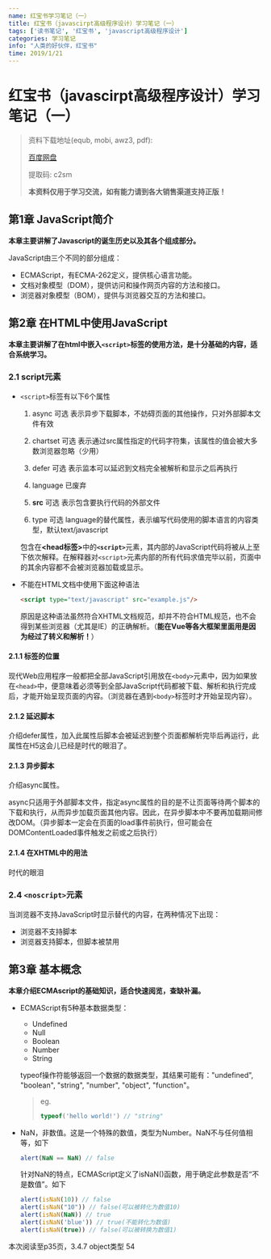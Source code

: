 ```yaml
---
name: 红宝书学习笔记（一）
title: 红宝书（javascirpt高级程序设计）学习笔记（一）
tags: ['读书笔记', '红宝书', 'javascript高级程序设计']
categories: 学习笔记
info: "人类的好伙伴，红宝书"
time: 2019/1/21
---
```


# 红宝书（javascirpt高级程序设计）学习笔记（一）

>  资料下载地址(equb, mobi, awz3, pdf):
>
>  [百度网盘](https://pan.baidu.com/s/1qdEWpXOYPIQzzYhdTFddCg)
>
>  提取码: c2sm
>
>  **本资料仅用于学习交流，如有能力请到各大销售渠道支持正版！**

## 第1章 JavaScript简介

**本章主要讲解了Javascript的诞生历史以及其各个组成部分。**

JavaScript由三个不同的部分组成：

- ECMAScript，有ECMA-262定义，提供核心语言功能。
- 文档对象模型（DOM），提供访问和操作网页内容的方法和接口。
- 浏览器对象模型（BOM），提供与浏览器交互的方法和接口。

## 第2章 在HTML中使用JavaScript

**本章主要讲解了在html中嵌入`<script>`标签的使用方法，是十分基础的内容，适合系统学习。**

### 2.1 script元素

- `<script>`标签有以下6个属性

  1. async 可选 表示异步下载脚本，不妨碍页面的其他操作，只对外部脚本文件有效

  2. chartset 可选 表示通过src属性指定的代码字符集，该属性的值会被大多数浏览器忽略（少用）

  3. defer 可选 表示监本可以延迟到文档完全被解析和显示之后再执行

  4. language 已废弃

  5. **src** 可选 表示包含要执行代码的外部文件

  6. type 可选 language的替代属性，表示编写代码使用的脚本语言的内容类型，默认text/javascript

  包含在<span style="font-weight: bold;"><head标签></span>中的<span style="font-weight: bold;">`<script>`</span>元素，其内部的JavaScript代码将被从上至下依次解释。在解释器对`<script>`元素内部的所有代码求值完毕以前，页面中的其余内容都不会被浏览器加载或显示。

- 不能在HTML文档中使用下面这种语法

  ```html
  <script type="text/javascript" src="example.js"/>
  ```

  原因是这种语法虽然符合XHTML文档规范，却并不符合HTML规范，也不会得到某些浏览器（尤其是IE）的正确解析。（**能在Vue等各大框架里面用是因为经过了转义和解析！**）

#### 2.1.1 标签的位置

现代Web应用程序一般都把全部JavaScript引用放在`<body>`元素中，因为如果放在`<head>`中，便意味着必须等到全部JavaScript代码都被下载、解析和执行完成后，才能开始呈现页面的内容。（浏览器在遇到`<body>`标签时才开始呈现内容）。

#### 2.1.2 延迟脚本

介绍defer属性，加入此属性后脚本会被延迟到整个页面都解析完毕后再运行，此属性在H5这会儿已经是时代的眼泪了。

#### 2.1.3 异步脚本

介绍async属性。

async只适用于外部脚本文件，指定async属性的目的是不让页面等待两个脚本的下载和执行，从而异步加载页面其他内容。因此，在异步脚本中不要再加载期间修改DOM。（异步脚本一定会在页面的load事件前执行，但可能会在DOMContentLoaded事件触发之前或之后执行）

#### 2.1.4 在XHTML中的用法

时代的眼泪

### 2.4 `<noscript>`元素

当浏览器不支持JavaScript时显示替代的内容，在两种情况下出现：

- 浏览器不支持脚本
- 浏览器支持脚本，但脚本被禁用

## 第3章 基本概念

**本章介绍ECMAscript的基础知识，适合快速阅览，查缺补漏。**

- ECMAScript有5种基本数据类型：

  - Undefined
  - Null
  - Boolean
  - Number
  - String

  typeof操作符能够返回一个数据的数据类型，其结果可能有："undefined", "boolean", "string", "number", "object", "function"。

  > eg.
  >
  > ```javascript
  > typeof('hello world!') // "string"
  > ```

  

- NaN，非数值。这是一个特殊的数值，类型为Number。NaN不与任何值相等，如下

  ```javascript
  alert(NaN == NaN) // false
  ```

  针对NaN的特点，ECMAScript定义了isNaN()函数，用于确定此参数是否“不是数值”。如下

  ```javascript
  alert(isNaN(10)) // false
  alert(isNaN("10")) // false(可以被转化为数值10)
  alert(isNaN(NaN)) // true
  alert(isNaN('blue')) // true(不能转化为数值)
  alert(isNaN(true)) // false(可以被转换为数值1)
  ```

本次阅读至p35页，3.4.7 object类型 54